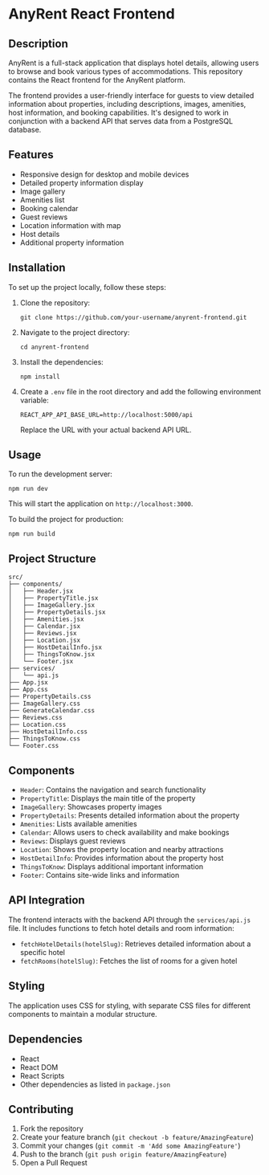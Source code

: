 # AnyRent React Frontend

## Description

AnyRent is a full-stack application that displays hotel details, allowing users to browse and book various types of accommodations. This repository contains the React frontend for the AnyRent platform.

The frontend provides a user-friendly interface for guests to view detailed information about properties, including descriptions, images, amenities, host information, and booking capabilities. It's designed to work in conjunction with a backend API that serves data from a PostgreSQL database.

## Features

- Responsive design for desktop and mobile devices
- Detailed property information display
- Image gallery
- Amenities list
- Booking calendar
- Guest reviews
- Location information with map
- Host details
- Additional property information

## Installation

To set up the project locally, follow these steps:

1. Clone the repository:

   ```
   git clone https://github.com/your-username/anyrent-frontend.git
   ```

2. Navigate to the project directory:

   ```
   cd anyrent-frontend
   ```

3. Install the dependencies:

   ```
   npm install
   ```

4. Create a `.env` file in the root directory and add the following environment variable:
   ```
   REACT_APP_API_BASE_URL=http://localhost:5000/api
   ```
   Replace the URL with your actual backend API URL.

## Usage

To run the development server:

```
npm run dev
```

This will start the application on `http://localhost:3000`.

To build the project for production:

```
npm run build
```

## Project Structure

```
src/
├── components/
│   ├── Header.jsx
│   ├── PropertyTitle.jsx
│   ├── ImageGallery.jsx
│   ├── PropertyDetails.jsx
│   ├── Amenities.jsx
│   ├── Calendar.jsx
│   ├── Reviews.jsx
│   ├── Location.jsx
│   ├── HostDetailInfo.jsx
│   ├── ThingsToKnow.jsx
│   └── Footer.jsx
├── services/
│   └── api.js
├── App.jsx
├── App.css
├── PropertyDetails.css
├── ImageGallery.css
├── GenerateCalendar.css
├── Reviews.css
├── Location.css
├── HostDetailInfo.css
├── ThingsToKnow.css
└── Footer.css
```

## Components

- `Header`: Contains the navigation and search functionality
- `PropertyTitle`: Displays the main title of the property
- `ImageGallery`: Showcases property images
- `PropertyDetails`: Presents detailed information about the property
- `Amenities`: Lists available amenities
- `Calendar`: Allows users to check availability and make bookings
- `Reviews`: Displays guest reviews
- `Location`: Shows the property location and nearby attractions
- `HostDetailInfo`: Provides information about the property host
- `ThingsToKnow`: Displays additional important information
- `Footer`: Contains site-wide links and information

## API Integration

The frontend interacts with the backend API through the `services/api.js` file. It includes functions to fetch hotel details and room information:

- `fetchHotelDetails(hotelSlug)`: Retrieves detailed information about a specific hotel
- `fetchRooms(hotelSlug)`: Fetches the list of rooms for a given hotel

## Styling

The application uses CSS for styling, with separate CSS files for different components to maintain a modular structure.

## Dependencies

- React
- React DOM
- React Scripts
- Other dependencies as listed in `package.json`

## Contributing

1. Fork the repository
2. Create your feature branch (`git checkout -b feature/AmazingFeature`)
3. Commit your changes (`git commit -m 'Add some AmazingFeature'`)
4. Push to the branch (`git push origin feature/AmazingFeature`)
5. Open a Pull Request
